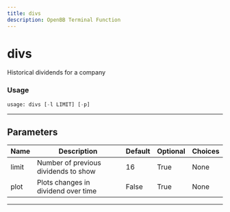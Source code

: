 ```yaml
---
title: divs
description: OpenBB Terminal Function
---
```


# divs

Historical dividends for a company
### Usage 
```python
usage: divs [-l LIMIT] [-p]
```
---
## Parameters
| Name | Description | Default | Optional | Choices |
| ---- | ----------- | ------- | -------- | ------- |
| limit | Number of previous dividends to show | 16 | True | None |
| plot | Plots changes in dividend over time | False | True | None |
---
